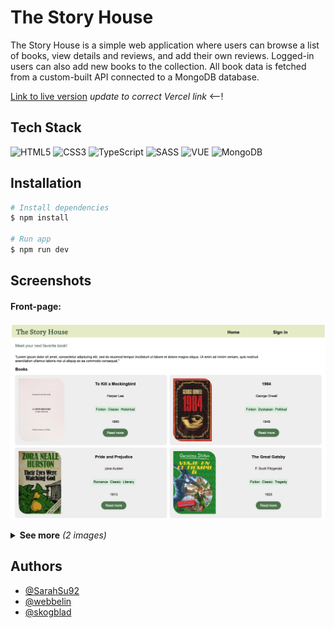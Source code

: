 # The Story House

The Story House is a simple web application where users can browse a list of books, view details and reviews, and add their own reviews. Logged-in users can also add new books to the collection. All book data is fetched from a custom-built API connected to a MongoDB database.

[Link to live version](https://) _update to correct Vercel link_ <--!

## Tech Stack

![HTML5](https://img.shields.io/badge/html5-%23E34F26.svg?style=for-the-badge&logo=html5&logoColor=white)
![CSS3](https://img.shields.io/badge/css3-%231572B6.svg?style=for-the-badge&logo=css3&logoColor=white)
![TypeScript](https://img.shields.io/badge/typescript-%23007ACC.svg?style=for-the-badge&logo=typescript&logoColor=white)
![SASS](https://img.shields.io/badge/SASS-hotpink.svg?style=for-the-badge&logo=SASS&logoColor=white)
![VUE](https://img.shields.io/badge/Vue%20js-35495E?style=for-the-badge&logo=vuedotjs&logoColor=4FC08D)
![MongoDB](https://img.shields.io/badge/MongoDB-%234ea94b.svg?style=for-the-badge&logo=mongodb&logoColor=white)

## Installation

```bash
# Install dependencies
$ npm install

# Run app
$ npm run dev
```

## Screenshots

#### Front-page:
![frontpage](/books-client/books-client/documentation/screenshots/frontpage.jpg)

<details>
<summary><strong>See more</strong> <i>(2 images)</i></summary>

##### About book page:
![about_book_page](/books-client/books-client/documentation/screenshots/about_book.jpg)

#### Login page:
![login_page](/books-client/books-client/documentation/screenshots/login.jpg)

</details>

## Authors

- [@SarahSu92](https://github.com/SarahSu92)
- [@webbelin](https://github.com/webbelin)
- [@skogblad](https://www.github.com/skogblad)
